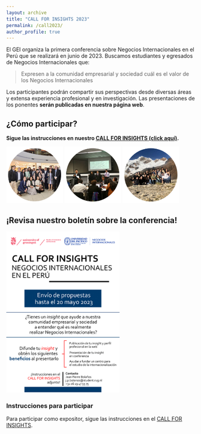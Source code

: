 ```yaml
---
layout: archive
title: "CALL FOR INSIGHTS 2023"
permalink: /call2023/
author_profile: true
---
```

 
El GEI organiza la primera conferencia sobre Negocios Internacionales en el Perú que se realizará en junio de 2023. Buscamos estudiantes y egresados de Negocios Internacionales que:

>  Expresen a la comunidad empresarial y sociedad cuál es el valor de los Negocios Internacionales
  
Los participantes podrán compartir sus perspectivas desde diversas áreas y extensa experiencia profesional y en investigación. Las presentaciones de los ponentes **serán publicadas en nuestra página web**.

## ¿Cómo participar?

**Sigue las instrucciones en nuestro [CALL FOR INSIGHTS (click aquí)](https://isg-gei.github.io/files/Call-for-Insights-NNII-UP-2023.pdf).**

<p float="center">
  <img alt="Encuentro NNII UP 2023" src="/images/encuentro.png" width="30%" /> 
  <img alt="En MINCETUR 2017" src="/images/mincetur.png" width="30%" /> 
  <img alt="PIVE Nacional Norte 2019" src="/images/montana.png" width="30%" />
</p>

## ¡Revisa nuestro boletín sobre la conferencia!

<!--
![boletin call for insights NNII UP 2023](/images/banner2023.png)
-->
<img src="/images/banner2023.png" alt="boletin de convocatoria 2023" title="Boletin CALL FOR INSIGHTS 2023" width="60%" height="60%">

### Instrucciones para participar

Para participar como expositor, sigue las instrucciones en el [CALL FOR INSIGHTS](https://isg-gei.github.io/files/Call-for-Insights-NNII-UP-2023.pdf).


